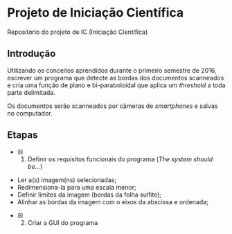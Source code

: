 # Projeto de Iniciação Científica
Repositório do projeto de IC (Iniciação Científica)

## Introdução
Utilizando os conceitos aprendidos durante o primeiro semestre de 2016, escrever um programa que detecte as bordas dos documentos 
scanneados e cria uma função de plano e bi-paraboloidal que aplica um *threshold* a toda parte delimitada.

Os documentos serão scanneados por câmeras de *smartphones* e salvas no computador.

## Etapas
- [X] 1. Definir os requisitos funcionais do programa (*The system should be...*)
- Ler a(s) imagem(ns) selecionadas;
- Redimensiona-la para uma escala menor;
- Definir limites da imagem (bordas da folha sulfite);
- Alinhar as bordas da imagem com o eixos da abscissa e ordenada;
- [X] 2. Criar a GUI do programa
